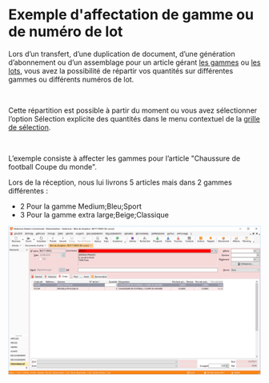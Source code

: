 # Exemple d'affectation de gamme ou de numéro de lot


Lors d’un transfert, d’une duplication de document, d’une génération 
 d’abonnement ou d’un assemblage pour un article gérant [les 
 gammes](../../../../Articles/Gammes/2/Gamme/Gamme.md) ou [les 
 lots](../../../../Stocks/NumerosLots/2/Numéros_de_lots_de_A_à_Z.md), vous avez la possibilité de répartir vos quantités sur différentes 
 gammes ou différents numéros de lot.


 


Cette répartition est possible à partir du moment ou vous avez sélectionner 
 l’option Sélection explicite des quantités dans le menu contextuel de 
 la [grille de sélection](AffectationGammeLot.md).


 


L’exemple consiste à affecter les gammes pour l’article "Chaussure 
 de football Coupe du monde".


Lors de la réception, nous lui livrons 5 articles mais dans 2 gammes 
 différentes :


* 2 Pour la gamme Medium;Bleu;Sport
* 3 Pour la gamme extra large;Beige;Classique


![](Exemple_affectation_lot_ou_gamme.png)


  



